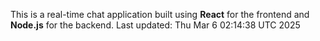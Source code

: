 This is a real-time chat application built using **React** for the frontend and **Node.js** for the backend.
Last updated: Thu Mar  6 02:14:38 UTC 2025
